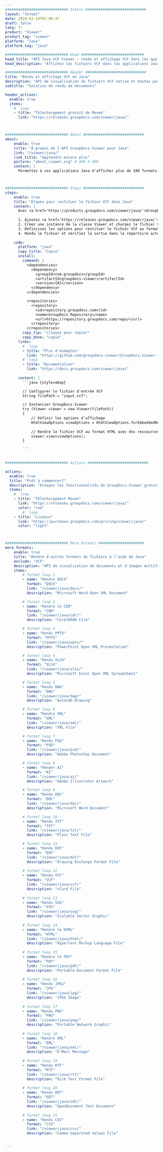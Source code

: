 ```yaml
---
############################# Static ############################
layout: "format"
date: 2024-03-19T07:00:47
draft: false
lang: fr
product: "Viewer"
product_tag: "viewer"
platform: "Java"
platform_tag: "java"

############################# Head #############################
head_title: "API Java VCF Viewer - rendu et affichage VCF dans les applications Java"
head_description: "Affichez les fichiers VCF dans les applications Java, J2EE, J2SE. Prend en charge l'affichage de plus de 180 formats de documents et de fichiers image en mode HTML, PDF ou image avec des fonctionnalités avancées pour gérer les options d'affichage des documents."

############################# Header ############################
title: "Rendu et affichage VCF en Java" 
description: "API de visualisation de fichiers VCF native et hautes performances pour les applications basées sur Java, J2EE et J2SE, prenant en charge un large éventail de fonctionnalités supplémentaires pour personnaliser l'apparence du format du document de sortie." 
subtitle: "Solution de rendu de documents" 

header_actions:
  enable: true
  items:
    #  loop
    - title: "Téléchargement gratuit de Maven"
      link: "https://releases.groupdocs.com/viewer/java/"



############################# About ############################
about:
    enable: true
    title: "À propos de l'API GroupDocs.Viewer pour Java"
    link: "/viewer/java/"
    link_title: "Apprendre encore plus"
    picture: "about_viewer.svg" # 480 X 400
    content: |
      Permettez à vos applications Java d'afficher plus de 180 formats de fichiers en modes HTML, PDF ou image à l'aide des API GroupDocs.Viewer pour Java sans aucun logiciel supplémentaire installé ; tels que Microsoft Office, Apache Open Office, Adobe Acrobat Reader, etc. Les développeurs peuvent facilement visualiser toutes les images et types de documents populaires, notamment Microsoft Office, OpenDocument, HTML, PDF, Archive, Diagrams, Photoshop, AutoCAD et les formats de langage de programmation dans les applications Java avec rendu rapide et de la plus haute qualité.



############################# Steps ############################
steps:
    enable: true
    title: "Étapes pour restituer le fichier VCF dans Java" 
    content: |
      Avec <a href='https://products.groupdocs.com/viewer/java/'>GroupDocs.Viewer</a>, vous pouvez restituer VCF au format HTML, JPEG, PNG ou PDF en quelques étapes.
      
      1. Ajoutez <a href='https://releases.groupdocs.com/viewer/java/'>GroupDocs.Viewer for Java</a> comme dépendance à votre projet. 
      2. Créez une instance de la classe Viewer et chargez le fichier VCF avec le chemin complet.  
      3. Définissez les options pour restituer le fichier VCF au format HTML, PNG, JPEG ou PDF. 
      4. Rendu le fichier et vérifiez la sortie dans le répertoire actuel. 
   
    code:
      platform: "java"
      copy_title: "Copie"
      install:
        command: |
          <dependencies>
            <dependency>
              <groupId>com.groupdocs</groupId>
              <artifactId>groupdocs-viewer</artifactId>
              <version>{0}</version>
            </dependency>
          </dependencies>

          <repositories>
            <repository>
              <id>repository.groupdocs.com</id>
              <name>GroupDocs Repository</name>
              <url>https://repository.groupdocs.com/repo/</url>
            </repository>
          </repositories>
        copy_tip: "cliquez pour copier"
        copy_done: "copié"
      links:
        #  loop
        - title: "Plus d'exemples"
          link: "https://github.com/groupdocs-viewer/GroupDocs.Viewer-for-Java"
        #  loop
        - title: "Documentation"
          link: "https://docs.groupdocs.com/viewer/java/"
          
      content: |
        ```java {style=abap}

        // Configurer le fichier d'entrée VCF
        String filePath = "input.vcf";

        // Instancier GroupDocs.Viewer
        try (Viewer viewer = new Viewer(filePath))
        {
            // Définir les options d'affichage
            HtmlViewOptions viewOptions = HtmlViewOptions.forEmbeddedResources();
                
            // Rendre le fichier VCF au format HTML avec des ressources intégrées
            viewer.view(viewOptions);
        }

        ```
            

############################# Actions ############################

actions:
  enable: true
  title: "Prêt à commencer?"
  description: "Essayez les fonctionnalités de GroupDocs.Viewer gratuitement ou demandez une licence"
  items:
    #  loop
    - title: "Téléchargement Maven"
      link: "https://releases.groupdocs.com/viewer/java/"
      color: "red"
        #  loop
    - title: "Licence"
      link: "https://purchase.groupdocs.com/pricing/viewer/java/"
      color: "light"



############################# More Formats #####################
more_formats:
    enable: true
    title: "Rendre d'autres formats de fichiers à l'aide de Java"
    exclude: "VCF"
    description: "API de visualisation de documents et d'images multiformats pour Java. Affichez certains des formats de fichiers populaires ci-dessous sans aucun lecteur externe."
    items: 
        # format loop 1
        - name: "Rendre DOCX"
          format: "DOCX"
          link: "/viewer/java/docx/"
          description: "Microsoft Word Open XML Document" 

        # format loop 2
        - name: "Rendre le CDR" 
          format: "CDR"
          link: "/viewer/java/cdr/"
          description: "CorelDRAW File" 

        # format loop 3
        - name: "Rendu PPTX"
          format: "PPTX"
          link: "/viewer/java/pptx/"
          description: "PowerPoint Open XML Presentation" 

        # format loop 4
        - name: "Rendu XLSX"
          format: "XLSX"
          link: "/viewer/java/xlsx/"
          description: "Microsoft Excel Open XML Spreadsheet" 

        # format loop 5
        - name: "Rendu DWG"
          format: "DWG"
          link: "/viewer/java/dwg/"
          description: "AutoCAD Drawing"

        # format loop 6
        - name: "Rendre XML"
          format: "XML"
          link: "/viewer/java/xml/"
          description: "XML File"

        # format loop 7
        - name: "Rendu PSD"
          format: "PSD"
          link: "/viewer/java/psd/"
          description: "Adobe Photoshop Document"

        # format loop 8
        - name: "Render AI"
          format: "AI"
          link: "/viewer/java/ai/"
          description: "Adobe Illustrator Artwork"

        # format loop 9
        - name: "Rendu DOC"
          format: "DOC"
          link: "/viewer/java/doc/"
          description: "Microsoft Word Document" 

        # format loop 10
        - name: "Rendu TXT" 
          format: "TXT"
          link: "/viewer/java/txt/"
          description: "Plain Text File" 

        # format loop 11
        - name: "Rendu DXF" 
          format: "DXF"
          link: "/viewer/java/dxf/"
          description: "Drawing Exchange Format File"  
          
        # format loop 12
        - name: "Rendu VCF"
          format: "VCF"
          link: "/viewer/java/vcf/"
          description: "vCard File"  
              
        # format loop 13
        - name: "Rendu SVG"
          format: "SVG"
          link: "/viewer/java/svg/"
          description: "Scalable Vector Graphic" 
          
        # format loop 14
        - name: "Rendre le HTML"
          format: "HTML"
          link: "/viewer/java/html/"
          description: "Hypertext Markup Language File" 
          
        # format loop 15
        - name: "Rendre le PDF"
          format: "PDF"
          link: "/viewer/java/pdf/"
          description: "Portable Document Format File"
          
        # format loop 16
        - name: "Rendu JPEG"
          format: "JPG"
          link: "/viewer/java/jpg/"
          description: "JPEG Image"
          
        # format loop 17
        - name: "Rendu PNG"
          format: "PNG"
          link: "/viewer/java/png/"
          description: "Portable Network Graphic" 
          
        # format loop 18
        - name: "Rendre EML"
          format: "EML"
          link: "/viewer/java/eml/"
          description: "E-Mail Message" 
          
        # format loop 19
        - name: "Rendu RTF"
          format: "RTF"
          link: "/viewer/java/rtf/"
          description: "Rich Text Format File" 
          
        # format loop 20
        - name: "Rendu ODT"
          format: "ODT"
          link: "/viewer/java/odt/"
          description: "OpenDocument Text Document" 
          
        # format loop 21
        - name: "Rendu CSV"
          format: "CSV"
          link: "/viewer/java/csv/"
          description: "Comma-Separated Values File" 


---
```

